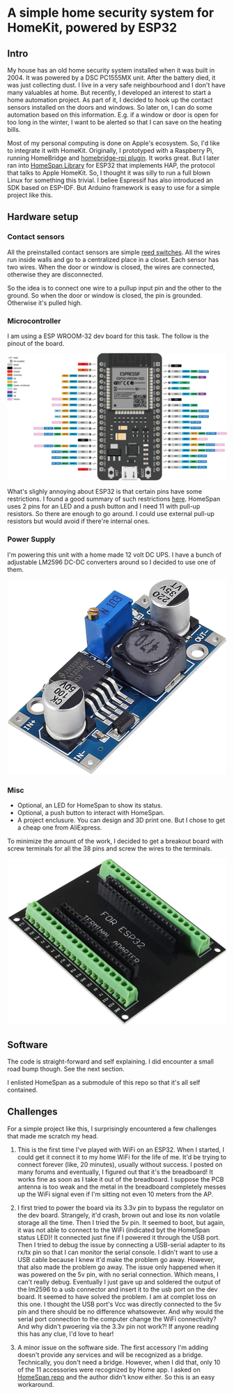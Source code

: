 # A simple home security system for HomeKit, powered by ESP32

## Intro

My house has an old home security system installed when it was built in 2004. It was powered by a DSC PC1555MX unit. After the battery died, it was just collecting dust. I live in a very safe neighbourhood and I don't have many valuables at home. But recently, I developed an interest to start a home automation project. As part of it, I decided to hook up the contact sensors installed on the doors and windows. So later on, I can do some automation based on this information. E.g. if a window or door is open for too long in the winter, I want to be alerted so that I can save on the heating bills.

Most of my personal computing is done on Apple's ecosystem. So, I'd like to integrate it with HomeKit. Originally, I prototyped with a Raspberry Pi, running HomeBridge and [homebridge-rpi plugin](https://github.com/ebaauw/homebridge-rpi). It works great. But I later ran into [HomeSpan Library](https://github.com/HomeSpan/HomeSpan/) for ESP32 that implements HAP, the protocol that talks to Apple HomeKit. So, I thought it was silly to run a full blown Linux for something this trivial. I beliee Espressif has also introduced an SDK based on ESP-IDF. But Arduino framework is easy to use for a simple project like this.

## Hardware setup

### Contact sensors

All the preinstalled contact sensors are simple [reed switches](https://en.wikipedia.org/wiki/Reed_switch). All the wires run inside walls and go to a centralized place in a closet. Each sensor has two wires. When the door or window is closed, the wires are connected, otherwise they are disconnected.

So the idea is to connect one wire to a pullup input pin and the other to the ground. So when the door or window is closed, the pin is grounded. Otherwise it's pulled high.

### Microcontroller

I am using a ESP WROOM-32 dev board for this task. The follow is the pinout of the board.

![pinout](esp32-38pin.png)

What's slighly annoying about ESP32 is that certain pins have some restrictions. I found a good summary of such restrictions [here](https://randomnerdtutorials.com/esp32-pinout-reference-gpios/). HomeSpan uses 2 pins for an LED and a push button and I need 11 with pull-up resistors. So there are enough to go around. I could use external pull-up resistors but would avoid if there're internal ones.

### Power Supply

I'm powering this unit with a home made 12 volt DC UPS. I have a bunch of adjustable LM2596 DC-DC converters around so I decided to use one of them.

![lm2596](lm2596.jpeg)

### Misc

* Optional, an LED for HomeSpan to show its status.
* Optional, a push button to interact with HomeSpan.
* A project enclusure. You can design and 3D print one. But I chose to get a cheap one from AliExpress.

To minimize the amount of the work, I decided to get a breakout board with screw terminals for all the 38 pins and screw the wires to the terminals.

![breakout](breakout-board.jpeg)

## Software

The code is straight-forward and self explaining. I did encounter a small road bump though. See the next section.

I enlisted HomeSpan as a submodule of this repo so that it's all self contained.

## Challenges

For a simple project like this, I surprisingly encountered a few challenges that made me scratch my head.

1. This is the first time I've played with WiFi on an ESP32. When I started, I could get it connect it to my home WiFi for the life of me. It'd be trying to connect forever (like, 20 minutes), usually without success. I posted on many forums and eventually, I figured out that it's the breadboard! It works fine as soon as I take it out of the breadboard. I suppose the PCB antenna is too weak and the metal in the breadboard completely messes up the WiFi signal even if I'm sitting not even 10 meters from the AP.

1. I first tried to power the board via its 3.3v pin to bypass the regulator on the dev board. Strangely, it'd crash, brown out and lose its non volatile storage all the time. Then I tried the 5v pin. It seemed to boot, but again, it was not able to connect to the WiFi (indicated byt the HomeSpan status LED)! It connected just fine if I powered it through the USB port. Then I tried to debug the issue by connecting a USB-serial adapter to its rx/tx pin so that I can monitor the serial console. I didn't want to use a USB cable because I knew it'd make the problem go away. However, that also made the problem go away. The issue only happened when it was powered on the 5v pin, with no serial connection. Which means, I can't really debug. Eventually I just gave up and soldered the output of the lm2596 to a usb connector and insert it to the usb port on the dev board. It seemed to have solved the problem.
I am at complet loss on this one. I thought the USB port's Vcc was directly connected to the 5v pin and there should be no difference whatsowever. And why would the serial port connection to the computer change the WiFi connectivity? And why didn't pwoering via the 3.3v pin not work?! If anyone reading this has any clue, I'd love to hear!

1. A minor issue on the software side. The first accessory I'm adding doesn't provide any services and will be recognized as a bridge. Technically, you don't need a bridge. However, when I did that, only 10 of the 11 accessories were recognized by Home app. I asked on [HomeSpan repo](https://github.com/HomeSpan/HomeSpan/discussions/813) and the author didn't know either. So this is an easy workaround.